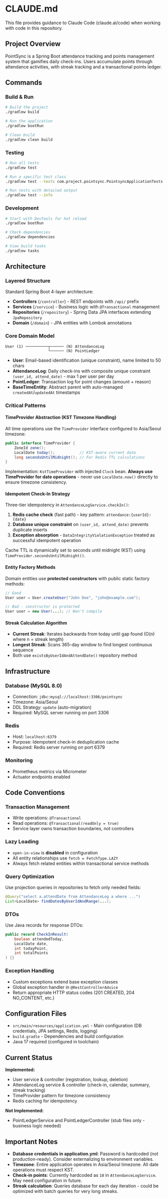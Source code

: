 # CLAUDE.md

This file provides guidance to Claude Code (claude.ai/code) when working with code in this repository.

## Project Overview

PointSync is a Spring Boot attendance tracking and points management system that gamifies daily check-ins. Users accumulate points through attendance activities, with streak tracking and a transactional points ledger.

## Commands

### Build & Run
```bash
# Build the project
./gradlew build

# Run the application
./gradlew bootRun

# Clean build
./gradlew clean build
```

### Testing
```bash
# Run all tests
./gradlew test

# Run a specific test class
./gradlew test --tests com.project.pointsync.PointsyncApplicationTests

# Run tests with detailed output
./gradlew test --info
```

### Development
```bash
# Start with DevTools for hot reload
./gradlew bootRun

# Check dependencies
./gradlew dependencies

# View build tasks
./gradlew tasks
```

## Architecture

### Layered Structure
Standard Spring Boot 4-layer architecture:
- **Controllers** (`/controller`) - REST endpoints with `/api/` prefix
- **Services** (`/service`) - Business logic with `@Transactional` management
- **Repositories** (`/repository`) - Spring Data JPA interfaces extending `JpaRepository`
- **Domain** (`/domain`) - JPA entities with Lombok annotations

### Core Domain Model
```
User (1) ──────────┬────── (N) AttendanceLog
                   └────── (N) PointLedger
```

- **User**: Email-based identification (unique constraint), name limited to 50 chars
- **AttendanceLog**: Daily check-ins with composite unique constraint `(user_id, attend_date)` - max 1 per user per day
- **PointLedger**: Transaction log for point changes (amount + reason)
- **BaseTimeEntity**: Abstract parent with auto-managed `createdAt`/`updatedAt` timestamps

### Critical Patterns

#### TimeProvider Abstraction (KST Timezone Handling)
All time operations use the `TimeProvider` interface configured to Asia/Seoul timezone:
```java
public interface TimeProvider {
    ZoneId zone();
    LocalDate today();           // KST-aware current date
    long secondsUntilMidnight(); // For Redis TTL calculations
}
```
Implementation: `KstTimeProvider` with injected `Clock` bean. **Always use TimeProvider for date operations** - never use `LocalDate.now()` directly to ensure timezone consistency.

#### Idempotent Check-In Strategy
Three-tier idempotency in `AttendanceLogService.checkIn()`:
1. **Redis cache check** (fast path) - key pattern: `attendance:{userId}:{date}`
2. **Database unique constraint** on `(user_id, attend_date)` prevents duplicate inserts
3. **Exception absorption** - `DataIntegrityViolationException` treated as successful idempotent operation

Cache TTL is dynamically set to seconds until midnight (KST) using `TimeProvider.secondsUntilMidnight()`.

#### Entity Factory Methods
Domain entities use **protected constructors** with public static factory methods:
```java
// Good
User user = User.createUser("John Doe", "john@example.com");

// Bad - constructor is protected
User user = new User(...); // Won't compile
```

#### Streak Calculation Algorithm
- **Current Streak**: Iterates backwards from today until gap found (O(n) where n = streak length)
- **Longest Streak**: Scans 365-day window to find longest continuous sequence
- Both use `existsByUserIdAndAttendDate()` repository method

## Infrastructure

### Database (MySQL 8.0)
- Connection: `jdbc:mysql://localhost:3306/pointsync`
- Timezone: Asia/Seoul
- DDL Strategy: `update` (auto-migration)
- Required: MySQL server running on port 3306

### Redis
- Host: `localhost:6379`
- Purpose: Idempotent check-in deduplication cache
- Required: Redis server running on port 6379

### Monitoring
- Prometheus metrics via Micrometer
- Actuator endpoints enabled

## Code Conventions

### Transaction Management
- Write operations: `@Transactional`
- Read operations: `@Transactional(readOnly = true)`
- Service layer owns transaction boundaries, not controllers

### Lazy Loading
- `open-in-view` is **disabled** in configuration
- All entity relationships use `fetch = FetchType.LAZY`
- Always fetch related entities within transactional service methods

### Query Optimization
Use projection queries in repositories to fetch only needed fields:
```java
@Query("select a.attendDate from AttendanceLog a where ...")
List<LocalDate> findDatesByUserIdAndRange(...);
```

### DTOs
Use Java records for response DTOs:
```java
public record CheckInResult(
    boolean attendedToday,
    LocalDate date,
    int todayPoint,
    int totalPoints
) {}
```

### Exception Handling
- Custom exceptions extend base exception classes
- Global exception handler in `@RestControllerAdvice`
- Return appropriate HTTP status codes (201 CREATED, 204 NO_CONTENT, etc.)

## Configuration Files

- `src/main/resources/application.yml` - Main configuration (DB credentials, JPA settings, Redis, logging)
- `build.gradle` - Dependencies and build configuration
- Java 17 required (configured in toolchain)

## Current Status

**Implemented:**
- User service & controller (registration, lookup, deletion)
- AttendanceLog service & controller (check-in, calendar, summary, streak tracking)
- TimeProvider pattern for timezone consistency
- Redis caching for idempotency

**Not Implemented:**
- PointLedgerService and PointLedgerController (stub files only - business logic needed)

## Important Notes

- **Database credentials in application.yml**: Password is hardcoded (not production-ready). Consider externalizing to environment variables.
- **Timezone**: Entire application operates in Asia/Seoul timezone. All date operations must respect KST.
- **Check-in points**: Currently hardcoded as `10` in `AttendanceLogService`. May need configuration in future.
- **Streak calculation**: Queries database for each day iteration - could be optimized with batch queries for very long streaks.
